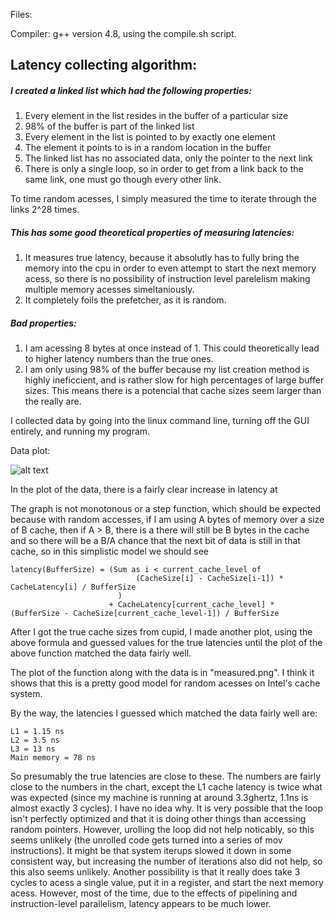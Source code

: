 Files:
	
	
Compiler:
	g++ version 4.8, using the compile.sh script.

## Latency collecting algorithm:

##### I created a linked list which had the following properties:

1. Every element in the list resides in the buffer of a particular size
2. 98% of the buffer is part of the linked list
3. Every element in the list is pointed to by exactly one element
4. The element it points to is in a random location in the buffer
5. The linked list has no associated data, only the pointer to the next link
6. There is only a single loop, so in order to get from a link back to the same link, one must go though every other link.
	
To time random acesses, I simply measured the time to iterate through the links 2^28 times.
	
##### This has some good theoretical properties of measuring latencies:

1. It measures true latency, because it absolutly has to fully bring the memory into the cpu in order to even attempt to start the next memory acess, so there is no possibility of instruction level parelelism making multiple memory acesses simeltaniously.
2. It completely foils the prefetcher, as it is random.
		
##### Bad properties:
1. I am acessing 8 bytes at once instead of 1. This could theoretically lead to higher latency numbers than the true ones.
2. I am only using 98% of the buffer because my list creation method is highly ineficcient, and is rather slow for high percentages of large buffer sizes. This means there is a potencial that cache sizes seem larger than the really are.
		
	
I collected data by going into the linux command line, turning off the GUI entirely, and running my program.

Data plot:

![alt text](https://github.com/weepingwillowben/sysHW2/clean.png "Clean graph")

In the plot of the data, there is a fairly clear increase in latency at 

The graph is not monotonous or a step function, which should be expected because with random accesses, if I am using A bytes of memory over a size of B cache, then if A > B, there is a there will still be B bytes in the cache and so there will be  a B/A chance that the next bit of data is still in that cache, so in this simplistic model we should see

    latency(BufferSize) = (Sum as i < current_cache_level of
                                (CacheSize[i] - CacheSize[i-1]) * CacheLatency[i] / BufferSize
    						)
                          + CacheLatency[current_cache_level] * (BufferSize - CacheSize[current_cache_level-1]) / BufferSize


After I got the true cache sizes from cupid, I made another plot, using the above formula and guessed values for the true latencies until the plot of the above function matched the data fairly well. 

The plot of the function along with the data is in "measured.png". I think it shows that this is a pretty good model for random acesses on Intel's cache system.

By the way, the latencies I guessed which matched the data fairly well are:

    L1 = 1.15 ns
    L2 = 3.5 ns
    L3 = 13 ns
    Main memory = 78 ns
	
So presumably the true latencies are close to these. The numbers are fairly close to the numbers in the chart, except the L1 cache latency is twice what was expected (since my machine is running at around 3.3ghertz, 1.1ns is almost exactly 3 cycles). I have no idea why. It is very possible that the loop isn't perfectly optimized and that it is doing other things than accessing random pointers. However, urolling the loop did not help noticably, so this seems unlikely (the unrolled code gets turned into a series of mov instructions). It might be that system iterups slowed it down in some consistent way, but increasing the number of iterations also did not help, so this also seems unlikely. Another possibility is that it really does take 3 cycles to acess a single value, put it in a register, and start the next memory acess. However, most of the time, due to the effects of pipelining and instruction-level parallelism, latency appears to be much lower.

